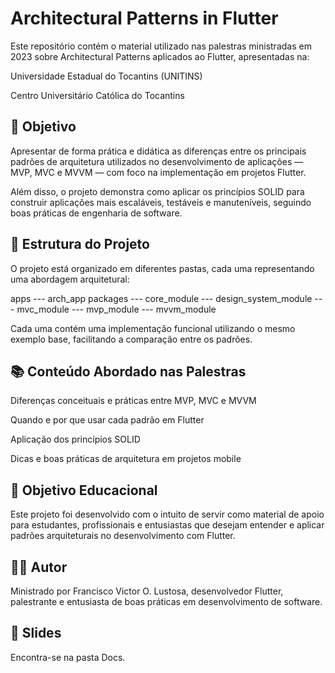 # Architectural Patterns in Flutter
Este repositório contém o material utilizado nas palestras ministradas em 2023 sobre Architectural Patterns aplicados ao Flutter, apresentadas na:

Universidade Estadual do Tocantins (UNITINS)

Centro Universitário Católica do Tocantins

## 🎯 Objetivo
Apresentar de forma prática e didática as diferenças entre os principais padrões de arquitetura utilizados no desenvolvimento de aplicações — MVP, MVC e MVVM — com foco na implementação em projetos Flutter.

Além disso, o projeto demonstra como aplicar os princípios SOLID para construir aplicações mais escaláveis, testáveis e manuteníveis, seguindo boas práticas de engenharia de software.

## 📂 Estrutura do Projeto
O projeto está organizado em diferentes pastas, cada uma representando uma abordagem arquitetural:

apps
 --- arch_app
packages
 --- core_module
 --- design_system_module
 --- mvc_module
 --- mvp_module
 --- mvvm_module

Cada uma contém uma implementação funcional utilizando o mesmo exemplo base, facilitando a comparação entre os padrões.

## 📚 Conteúdo Abordado nas Palestras
Diferenças conceituais e práticas entre MVP, MVC e MVVM

Quando e por que usar cada padrão em Flutter

Aplicação dos princípios SOLID

Dicas e boas práticas de arquitetura em projetos mobile

## 🚀 Objetivo Educacional
Este projeto foi desenvolvido com o intuito de servir como material de apoio para estudantes, profissionais e entusiastas que desejam entender e aplicar padrões arquiteturais no desenvolvimento com Flutter.

## 👨‍🏫 Autor
Ministrado por Francisco Victor O. Lustosa, desenvolvedor Flutter, palestrante e entusiasta de boas práticas em desenvolvimento de software.

## 📎 Slides
Encontra-se na pasta Docs.
